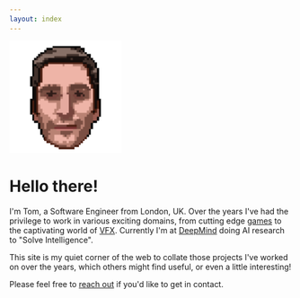 ```yaml
---
layout: index
---
```


![image](/assets/images/profile.png)

# Hello there!

I'm Tom, a Software Engineer from London, UK. Over the years I've had the
privilege to work in various exciting domains, from cutting edge
[games](http://www.criteriongames.com) to the captivating world of
[VFX](http://www.foundry.com). Currently I'm at
[DeepMind](http://www.deepmind.com) doing AI research to "Solve Intelligence".

This site is my quiet corner of the web to collate those projects I've worked on
over the years, which others might find useful, or even a little interesting!

Please feel free to [reach out](contact/) if you'd like to get in contact.
